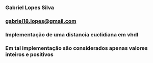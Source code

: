 ### Gabriel Lopes Silva
### gabriel18.lopes@gmail.com

### Implementação de uma distancia euclidiana em vhdl
### Em tal implementação são considerados apenas valores inteiros e positivos
